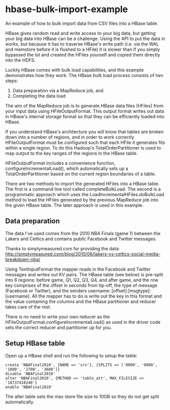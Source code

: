 hbase-bulk-import-example
====================

An example of how to bulk import data from CSV files into a HBase table.

HBase gives random read and write access to your big data, but getting your big data into HBase can be a challenge. Using the API to put the data in works, but because it has to traverse HBase's write path (i.e. via the WAL and memstore before it is flushed to a HFile) it is slower than if you simply bypassed the lot and created the HFiles yourself and copied them directly into the HDFS.

Luckily HBase comes with bulk load capabilities, and this example demonstrates how they work. The HBase bulk load process consists of two steps:

1. Data preparation via a MapReduce job, and
2. Completing the data load

The aim of the MapReduce job is to generate HBase data files (HFiles) from your input data using HFileOutputFormat. This output format writes out data in HBase's internal storage format so that they can be efficiently loaded into HBase.

If you understand HBase's architecture you will know that tables are broken down into a number of regions, and in order to work correctly HFileOutputFormat must be configured such that each HFile it generates fits within a single region. To do this Hadoop's TotalOrderPartitioner is used to map output to the key ranges of the regions in the HBase table.

HFileOutputFormat includes a convenience function, configureIncrementalLoad(), which automatically sets up a TotalOrderPartitioner based on the current region boundaries of a table.

There are two methods to import the generated HFiles into a HBase table. The first is a command line tool called completeBulkLoad. The second is a programmatic approach which uses the LoadIncrementalHFiles.doBulkLoad method to load the HFiles generated by the previous MapReduce job into the given HBase table. The later approach is used in this example.

Data preparation
-------------

The data I've used comes from the 2010 NBA Finals (game 1) between the Lakers and Celtics and contains public Facebook and Twitter messages.

Thanks to simplymeasured.com for providing the data: http://simplymeasured.com/blog/2010/06/lakers-vs-celtics-social-media-breakdown-nba/

Using TextInputFormat the mapper reads in the Facebook and Twitter messages and writes out KV pairs. The HBase table (see below) is pre-split into 6 regions: before game, Q1, Q2, Q3, Q4, and after game, and the row key comprises of the offset in seconds from tip-off, the type of message (Facebook or Twitter), and the senders username: [offset]:[msgtype]:[username]. All the mapper has to do is write out the key in this format and the value containing the columns and the HBase partitioner and reducer takes care of the rest.

There is no need to write your own reducer as the HFileOutputFormat.configureIncrementalLoad() as used in the driver code sets the correct reducer and partitioner up for you.

Setup HBase table
-------------

Open up a HBase shell and run the following to setup the table:

	create 'NBAFinal2010', {NAME => 'srv'}, {SPLITS => ['0000', '0900', '1800', '2700', '3600']} 
	disable 'NBAFinal2010' 
	alter 'NBAFinal2010', {METHOD => 'table_att', MAX_FILESIZE => '10737418240'} 
	enable 'NBAFinal2010'

The alter table sets the max store file size to 10GB so they do not get split automatically.